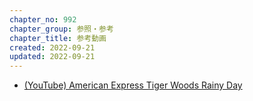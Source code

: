 ```yaml
---
chapter_no: 992
chapter_group: 参照・参考
chapter_title: 参考動画
created: 2022-09-21
updated: 2022-09-21
---
```

- [(YouTube) American Express Tiger Woods Rainy Day](https://www.youtube.com/watch?v=Vc9afbahGHw)